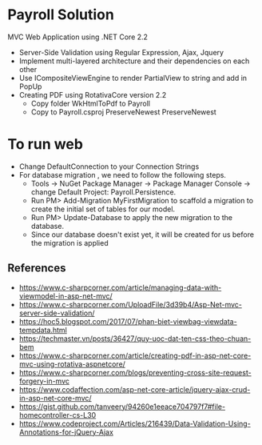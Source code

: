 # Payroll Solution
MVC Web Application  using .NET Core 2.2
 - Server-Side Validation using Regular Expression, Ajax, Jquery
 - Implement multi-layered architecture and their dependencies on each other 
 - Use ICompositeViewEngine to render PartialView to string and add in PopUp
 - Creating PDF using RotativaCore version 2.2
      -  Copy folder WkHtmlToPdf to Payroll 
      -  Copy to Payroll.csproj
			<ItemGroup>
				<None Update="WkHtmlToPdf\wkhtmltoimage.exe">
					<CopyToOutputDirectory>PreserveNewest</CopyToOutputDirectory>
				</None>
				<None Update="WkHtmlToPdf\wkhtmltopdf.exe">
					<CopyToOutputDirectory>PreserveNewest</CopyToOutputDirectory>
				</None>
			</ItemGroup>
	 	
	
# To run web
 - Change DefaultConnection to your Connection Strings
 - For database migration , we need to follow the following steps.
	- Tools -> NuGet Package Manager -> Package Manager Console -> change Default Project: Payroll.Persistence.
	- Run PM> Add-Migration MyFirstMigration to scaffold a migration to create the initial set of tables for our model. 	
	- Run PM> Update-Database to apply the new migration to the database. 
	- Since our database doesn't exist yet, it will be created for us before the migration is applied
## References
- https://www.c-sharpcorner.com/article/managing-data-with-viewmodel-in-asp-net-mvc/
- https://www.c-sharpcorner.com/UploadFile/3d39b4/Asp-Net-mvc-server-side-validation/
- https://hoc5.blogspot.com/2017/07/phan-biet-viewbag-viewdata-tempdata.html
- https://techmaster.vn/posts/36427/quy-uoc-dat-ten-css-theo-chuan-bem
- https://www.c-sharpcorner.com/article/creating-pdf-in-asp-net-core-mvc-using-rotativa-aspnetcore/
- https://www.c-sharpcorner.com/blogs/preventing-cross-site-request-forgery-in-mvc
- https://www.codaffection.com/asp-net-core-article/jquery-ajax-crud-in-asp-net-core-mvc/
- https://gist.github.com/tanveery/94260e1eeace704797f7#file-homecontroller-cs-L30
- https://www.codeproject.com/Articles/216439/Data-Validation-Using-Annotations-for-jQuery-Ajax
